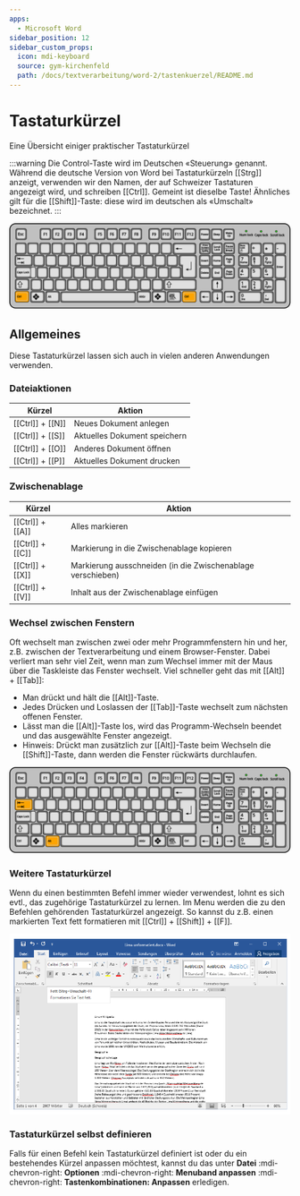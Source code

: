 ```yaml
---
apps:
  - Microsoft Word
sidebar_position: 12
sidebar_custom_props:
  icon: mdi-keyboard
  source: gym-kirchenfeld
  path: /docs/textverarbeitung/word-2/tastenkuerzel/README.md
---
```


# Tastaturkürzel



Eine Übersicht einiger praktischer Tastaturkürzel

:::warning
Die Control-Taste wird im Deutschen «Steuerung» genannt. Während die deutsche Version von Word bei Tastaturkürzeln [[Strg]] anzeigt, verwenden wir den Namen, der auf Schweizer Tastaturen angezeigt wird, und schreiben [[Ctrl]]. Gemeint ist dieselbe Taste!
Ähnliches gilt für die [[Shift]]-Taste: diese wird im deutschen als «Umschalt» bezeichnet.
:::

![Orange hervorgehoben: linke und rechte Ctrl-Taste](./images/keyboard-control.svg)


## Allgemeines
Diese Tastaturkürzel lassen sich auch in vielen anderen Anwendungen verwenden.

### Dateiaktionen

| Kürzel           | Aktion                       |
| ---------------- | ---------------------------- |
| [[Ctrl]] + [[N]] | Neues Dokument anlegen       |
| [[Ctrl]] + [[S]] | Aktuelles Dokument speichern |
| [[Ctrl]] + [[O]] | Anderes Dokument öffnen      |
| [[Ctrl]] + [[P]] | Aktuelles Dokument drucken   |

### Zwischenablage

| Kürzel           | Aktion                                                      |
| ---------------- | ----------------------------------------------------------- |
| [[Ctrl]] + [[A]] | Alles markieren                                             |
| [[Ctrl]] + [[C]] | Markierung in die Zwischenablage kopieren                   |
| [[Ctrl]] + [[X]] | Markierung ausschneiden (in die Zwischenablage verschieben) |
| [[Ctrl]] + [[V]] | Inhalt aus der Zwischenablage einfügen                      |


### Wechsel zwischen Fenstern
Oft wechselt man zwischen zwei oder mehr Programmfenstern hin und her, z.B. zwischen der Textverarbeitung und einem Browser-Fenster. Dabei verliert man sehr viel Zeit, wenn man zum Wechsel immer mit der Maus über die Taskleiste das Fenster wechselt. Viel schneller geht das mit [[Alt]] + [[Tab]]:

* Man drückt und hält die [[Alt]]-Taste.
* Jedes Drücken und Loslassen der [[Tab]]-Taste wechselt zum nächsten offenen Fenster.
* Lässt man die [[Alt]]-Taste los, wird das Programm-Wechseln beendet und das ausgewählte Fenster angezeigt.
* Hinweis: Drückt man zusätzlich zur [[Alt]]-Taste beim Wechseln die [[Shift]]-Taste, dann werden die Fenster rückwärts durchlaufen.

![Orange hervorgehoben: Alt- und Tab-Taste](./images/keyboard-alt.svg)

### Weitere Tastaturkürzel
Wenn du einen bestimmten Befehl immer wieder verwendest, lohnt es sich evtl., das zugehörige Tastaturkürzel zu lernen. Im Menu werden die zu den Befehlen gehörenden Tastaturkürzel angezeigt. So kannst du z.B. einen markierten Text fett formatieren mit [[Ctrl]] + [[Shift]] + [[F]].

![Tooltipp zeigt Tastaturkürzel an](./images/weitere-shortcuts.ms.png )

### Tastaturkürzel selbst definieren
Falls für einen Befehl kein Tastaturkürzel definiert ist oder du ein bestehendes Kürzel anpassen möchtest, kannst du das unter __Datei__ :mdi-chevron-right: __Optionen__ :mdi-chevron-right: __Menuband anpassen__ :mdi-chevron-right: __Tastenkombinationen: Anpassen__ erledigen.
